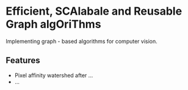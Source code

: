 # Efficient, SCAlabale and Reusable Graph algOriThms

Implementing graph - based algorithms for computer vision.

## Features

* Pixel affinity watershed after ... 
* ... 
